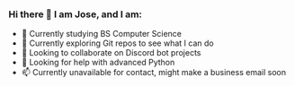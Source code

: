 ### Hi there 👋 I am Jose, and I am:

<!--
**HoweZae/HoweZae** is a ✨ _special_ ✨ repository because its `README.md` (this file) appears on your GitHub profile.

-->

- 🔭 Currently studying BS Computer Science
- 🌱 Currently exploring Git repos to see what I can do
- 👯 Looking to collaborate on Discord bot projects
- 🤔 Looking for help with advanced Python
- 📫 Currently unavailable for contact, might make a business email soon
